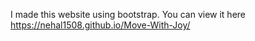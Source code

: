 I made this website using bootstrap.
You can view it here  https://nehal1508.github.io/Move-With-Joy/
